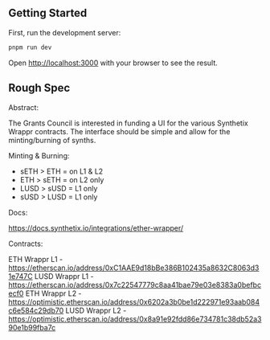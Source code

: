
## Getting Started

First, run the development server:

```bash
pnpm run dev
```

Open [http://localhost:3000](http://localhost:3000) with your browser to see the result.

## Rough Spec

Abstract:

The Grants Council is interested in funding a UI for the various Synthetix Wrappr contracts. The interface should be simple and allow for the minting/burning of synths.

Minting & Burning:

- sETH > ETH = on L1 & L2
- ETH > sETH = on L2 only
- LUSD > sUSD = L1 only
- sUSD > LUSD = L1 only

Docs:

https://docs.synthetix.io/integrations/ether-wrapper/

Contracts:

ETH Wrappr L1 - https://etherscan.io/address/0xC1AAE9d18bBe386B102435a8632C8063d31e747C
LUSD Wrappr L1 - https://etherscan.io/address/0x7c22547779c8aa41bae79e03e8383a0befbcecf0
ETH Wrappr L2 - https://optimistic.etherscan.io/address/0x6202a3b0be1d222971e93aab084c6e584c29db70
LUSD Wrappr L2 - https://optimistic.etherscan.io/address/0x8a91e92fdd86e734781c38db52a390e1b99fba7c 